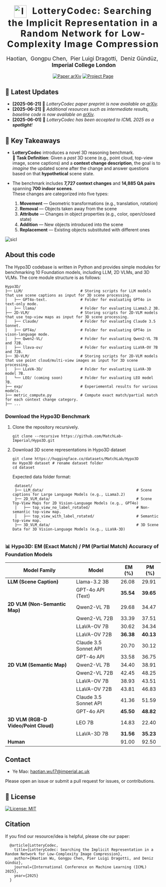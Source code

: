 <h1 align='center' style="text-align:center; font-weight:bold; font-size:2.0em;letter-spacing:2.0px;">
                <img src="docs/static/hypo_icon.png" alt="Icon" style="width:40px; vertical-align:middle; margin-right:10px;">  LotteryCodec: Searching the Implicit Representation in a Random Network for Low-Complexity Image Compression</h1>      
<p align='center' style="text-align:center;font-size:1.25em;">
    <a href="https://eedavidwu.github.io/" target="_blank" style="text-decoration: none;">Haotian</a>,&nbsp;
    <a href="https://gp-chen.github.io/" target="_blank" style="text-decoration: none;">Gongpu Chen</a>,&nbsp;
    <a href="https://www.commsp.ee.ic.ac.uk/~pld/" target="_blank" style="text-decoration: none;">Pier Luigi Dragotti</a>,&nbsp;
    <a href="https://www.imperial.ac.uk/information-processing-and-communications-lab/people/deniz/" target="_blank" style="text-decoration: none;">Deniz Gündüz</a>,&nbsp;<br/>
&nbsp;<strong>Imperial College London</strong><br/>

<div align="center">
  <a href="https://arxiv.org/" target="_blank" rel="external nofollow noopener">
  <img src="https://img.shields.io/badge/Paper-arXiv-deepgreen" alt="Paper arXiv"></a>
  <a href="https://matchlab-imperial.github.io/Hypo3D/" target="_blank" rel="external nofollow noopener">
  <img src="https://eedavidwu.github.io/LotteryCodec/" alt="Project Page"></a>
</div>
</p>

## 📣 Latest Updates
- **[2025-06-21]** 📝 *LotteryCodec paper preprint is now available on [arXiv](https://arxiv.org/abs/your-link).*
- **[2025-06-21]** 📝 *Additional resources such as intermediate results, baseline code is now available on [arXiv](https://arxiv.org/abs/your-link).*
- **[2025-06-01]** 🎉 *LotteryCodec has been accepted to ICML 2025 as a **spotlight**!*

## 🔑 Key Takeaways

- **LotteryCodec** introduces a novel 3D reasoning benchmark.  
  🧠 **Task Definition**: Given a *past* 3D scene (e.g., point cloud, top-view image, scene captions) and a **context change description**, the goal is to *imagine* the updated scene after the change and answer questions based on that **hypothetical** scene state.

- The benchmark includes **7,727 context changes** and **14,885 QA pairs** spanning **700 indoor scenes**.  
  These changes are categorized into five types:  
  1. **Movement** — Geometric transformations (e.g., translation, rotation)  
  2. **Removal** — Objects taken away from the scene  
  3. **Attribute** — Changes in object properties (e.g., color, open/closed state)  
  4. **Addition** — New objects introduced into the scene  
  5. **Replacement** — Existing objects substituted with different ones

![sicl](docs/static/fig1.png)

## About this code
The Hypo3D codebase is written in Python and provides simple modules for benchmarking 10 Foundation models, including LLM, 2D VLMs, and 3D VLMs. The core module structure is as follows:
```
Hypo3D/
├── LLM/                          # Storing scripts for LLM models that use scene captions as input for 3D scene processing.
│   ├── GPT4o-text.               # Folder for evaluating GPT4o in text-only mode.
│   ├── llama/                    # Folder for evaluating LLama3.2 3B.
├── 2D-VLM/                       # Storing scripts for 2D-VLM models that use top-view maps as input for 3D scene processing.
│   ├── Claude/                   # Folder for evaluating Claude 3.5 Sonnet.
│   ├── GPT4o/                    # Folder for evaluating GPT4o in vison-language mode.
│   ├── Qwen2-VL/                 # Folder for evaluating Qwen2-VL 7B and 72B.
│   ├── llava-ov/                 # Folder for evaluating LLaVA-OV 7B and 72B.
├── 3D-VLM/                       # Storing scripts for 2D-VLM models that use point cloud/multi-view images as input for 3D scene processing.
│   ├── LLaVA-3D/                 # Folder for evaluating LLaVA-3D model 7B.
│   └── LEO/ (coming soon)        # Folder for evaluating LEO model 7B.
├── exp/                          # Experiemental results for various models.
├── metric_compute.py             # Compute exact match/partial match for each context change category.
├── ...

```

### Download the Hypo3D Benchmark
1. Clone the repository recursively.
   ```
   git clone --recursive https://github.com/MatchLab-Imperial/Hypo3D.git
   ```
3. Download 3D scene representations in Hypo3D dataset
   ```
   git clone https://huggingface.co/datasets/MatchLab/Hypo3D
   mv Hypo3D dataset # rename dataset folder
   cd dataset
   ```
   Expected data folder format:
   ```
    dataset/
    ├── LLM_data/                                          # Scene captions for Large Language Models (e.g., LLama3.2)
    ├── 2D_VLM_data/                                       # Scene Top-View Maps for 2D Vision-Language Models (e.g., GPT4o)
    │   ├── top_view_no_label_rotated/                     # Non-semantic top-view map.
    │   ├── top_view_with_label_rotated/                   # Semantic top-view map.
    ├── 3D_VLM_data/                                       # 3D Scene Data for 3D Vision-Language Models (e.g., LLaVA-3D)
  
    ```
### 📊 Hypo3D: EM (Exact Match) / PM (Partial Match) Accuracy of Foundation Models

| Model Family                    | Model                  | EM (%) | PM (%) |
|--------------------------------|------------------------|--------|--------|
| **LLM (Scene Caption)**        | Llama-3.2 3B           | 26.08  | 29.91  |
|                                | GPT-4o API (Text)      | **35.54**  | **39.65**  |
| **2D VLM (Non-Semantic Map)**  | Qwen2-VL 7B            | 29.68  | 34.47  |
|                                | Qwen2-VL 72B           | 33.39  | 37.51  |
|                                | LLaVA-OV 7B            | 30.62  | 34.34  |
|                                | LLaVA-OV 72B           | **36.38**  | **40.13**  |
|                                | Claude 3.5 Sonnet API  | 20.70  | 30.12  |
|                                | GPT-4o API             | 33.58  | 36.75  |
| **2D VLM (Semantic Map)**      | Qwen2-VL 7B            | 34.40  | 38.91  |
|                                | Qwen2-VL 72B           | 42.45  | 48.25  |
|                                | LLaVA-OV 7B            | 38.93  | 43.51  |
|                                | LLaVA-OV 72B           | 43.81  | 46.83  |
|                                | Claude 3.5 Sonnet API  | 41.36  | 51.59  |
|                                | GPT-4o API             | **45.50**  | **48.82**  |
| **3D VLM (RGB-D Video/Point Cloud)**       | LEO 7B                 | 14.83  | 22.40  |
|                                | LLaVA-3D 7B            | **31.56**  | **35.23**  |
| **Human**                      |                        | 91.00  | 92.50  |


## Contact
- Ye Mao: haotian.wu17@imperial.ac.uk

Please open an issue or submit a pull request for issues, or contributions.

## 💼 License

<a href="https://opensource.org/licenses/MIT" target="_blank" rel="noopener noreferrer">
  <img src="https://img.shields.io/badge/License-MIT-yellow.svg" alt="License: MIT" />
</a>

## Citation

If you find our resource/idea is helpful, please cite our paper:

```
  @article{LotteryCodec,
    title={LotteryCodec: Searching the Implicit Representation in a Random Network for Low-Complexity Image Compression},
    author={Haotian Wu, Gongpu Chen, Pier Luigi Dragotti, and Deniz Gündüz},
    journal={International Conference on Machine Learning (ICML) 2025},
    year={2025}
  }

```

